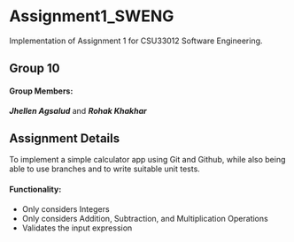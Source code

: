# Assignment1_SWENG

Implementation of Assignment 1 for CSU33012 Software Engineering.

## Group 10
#### Group Members:
***Jhellen Agsalud*** and ***Rohak Khakhar***

## Assignment Details
To implement a simple calculator app using Git and Github, while also being able to use branches and to write suitable unit tests.
#### Functionality:
- Only considers Integers
- Only considers Addition, Subtraction, and Multiplication Operations
- Validates the input expression
